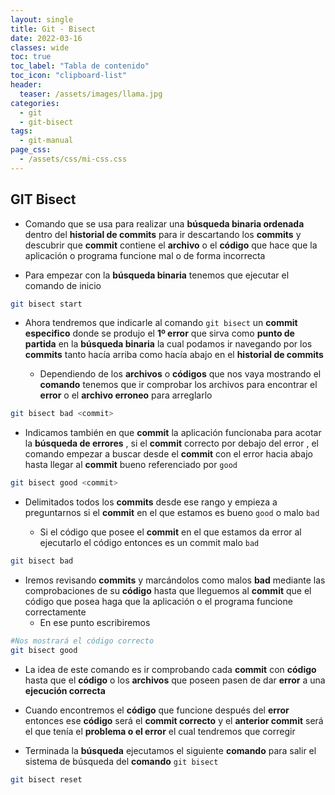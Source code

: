 ```yaml
---
layout: single
title: Git - Bisect
date: 2022-03-16
classes: wide
toc: true
toc_label: "Tabla de contenido"
toc_icon: "clipboard-list"
header:
  teaser: /assets/images/llama.jpg
categories:
  - git
  - git-bisect
tags:
  - git-manual
page_css: 
  - /assets/css/mi-css.css
---
```


## GIT Bisect

* Comando que se usa para realizar una **búsqueda binaria ordenada** dentro del **historial de commits** para ir descartando los **commits** y descubrir que **commit** contiene el **archivo** o el **código** que hace que la aplicación o programa funcione mal o de forma incorrecta

<!-- * Este **comando** se usa para **buscar** dentro del **historial de commits** un **commit** en el cual tiene una **modificación** de código o un archivo que produce un error y hace que el programa no funcione correctamente como hacía antes de que se introdujera ese commit con el código o archivo erróneo -->

* Para empezar con la **búsqueda binaria** tenemos que ejecutar el comando de inicio

```bash
git bisect start  
```

* Ahora tendremos que indicarle al comando ``git bisect`` un **commit especifico** donde se produjo el **1º error** que sirva como **punto de partida** en la **búsqueda binaria** la cual podamos ir navegando por los **commits** tanto hacía arriba como hacía abajo en el **historial de commits**
  
  * Dependiendo de los **archivos** o **códigos** que nos vaya mostrando el **comando** tenemos que ir comprobar los archivos para encontrar el **error** o el **archivo erroneo** para arreglarlo

```bash
git bisect bad <commit>
```

* Indicamos también en que **commit** la aplicación funcionaba para acotar la **búsqueda de errores** , si el **commit** correcto por debajo del error , el comando empezar a buscar desde el **commit** con el error hacia abajo hasta llegar al **commit** bueno referenciado por ``good``

```bash
git bisect good <commit>
```

* Delimitados todos los **commits** desde ese rango y empieza a preguntarnos si el **commit** en el que estamos es bueno ``good`` o malo ``bad``

  * Si el código que posee el **commit** en el que estamos da error al ejecutarlo el código entonces es un commit malo ``bad``

```bash
git bisect bad
```

* Iremos revisando **commits** y marcándolos como malos **bad** mediante las comprobaciones de su **código** hasta que lleguemos al **commit** que el código que posea haga que la aplicación o el programa funcione correctamente
  * En ese punto  escribiremos

```bash
#Nos mostrará el código correcto
git bisect good 
```

* La idea de este comando es ir comprobando cada **commit** con **código** hasta que el **código** o los **archivos** que poseen pasen de dar **error** a una **ejecución correcta**

* Cuando encontremos el **código** que funcione después del **error** entonces ese **código** será el **commit correcto** y el **anterior commit** será el que tenía el **problema o el error** el cual tendremos que corregir

* Terminada la **búsqueda** ejecutamos el siguiente **comando** para salir el sistema de búsqueda del **comando** ``git bisect``

```bash
git bisect reset
```
